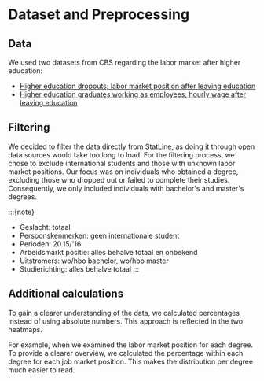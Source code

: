 # Dataset and Preprocessing

## Data
We used two datasets from CBS regarding the labor market after higher education:
- [Higher education dropouts; labor market position after leaving education](https://opendata.cbs.nl/statline/#/CBS/nl/dataset/85776NED/table?ts=1719254949259)
- [Higher education graduates working as employees; hourly wage after leaving education](https://opendata.cbs.nl/statline/#/CBS/nl/dataset/83815NED/table?ts=1719254998097)

## Filtering
We decided to filter the data directly from StatLine, as doing it through open data sources would take too long to load. For the filtering process, we chose to exclude international students and those with unknown labor market positions. Our focus was on individuals who obtained a degree, excluding those who dropped out or failed to complete their studies. Consequently, we only included individuals with bachelor's and master's degrees.

:::{note}
- Geslacht: totaal
- Persoonskenmerken: geen internationale student
- Perioden: 20.15/'16
- Arbeidsmarkt positie: alles behalve totaal en onbekend
- Uitstromers: wo/hbo bachelor, wo/hbo master
- Studierichting: alles behalve totaal
:::

## Additional calculations
To gain a clearer understanding of the data, we calculated percentages instead of using absolute numbers. This approach is reflected in the two heatmaps.

For example, when we examined the labor market position for each degree. To provide a clearer overview, we calculated the percentage within each degree for each job market position. This makes the distribution per degree much easier to read.